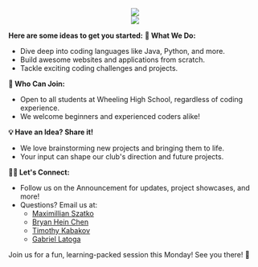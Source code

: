 <p align="center"> 
  <img src="https://readme-typing-svg.demolab.com?font=Fira+Code&pause=1000&random=false&width=435&lines=Hi%2C+We+Are+the+WHS+Programming+Club."/> <br>
  <img src="https://readme-typing-svg.demolab.com?font=Fira+Code&pause=1000&random=false&width=435&lines=Come+to+Room+LC1+after+school+on+Monday+and+Wednesday." />
</p>

**Here are some ideas to get you started:**
**🚀 What We Do:**

- Dive deep into coding languages like Java, Python, and more.
- Build awesome websites and applications from scratch.
- Tackle exciting coding challenges and projects.

**👥 Who Can Join:**

- Open to all students at Wheeling High School, regardless of coding experience.
- We welcome beginners and experienced coders alike!

**💡 Have an Idea? Share it!**

- We love brainstorming new projects and bringing them to life.
- Your input can shape our club's direction and future projects.

**👩‍💻 Let's Connect:**

- Follow us on the Announcement for updates, project showcases, and more!
- Questions? Email us at:
  - [Maximillian Szatko](mailto:mszatko5291@stu.d214.org)
  - [Bryan Hein Chen](mailto:hthu4374@stu.d214.org)
  - [Timothy Kabakov](mailto:tkabakov5490@stu.d214.org)
  - [Gabriel Latoga](mailto:elatoga5428@stu.d214.org)

Join us for a fun, learning-packed session this Monday! See you there! 🎈
